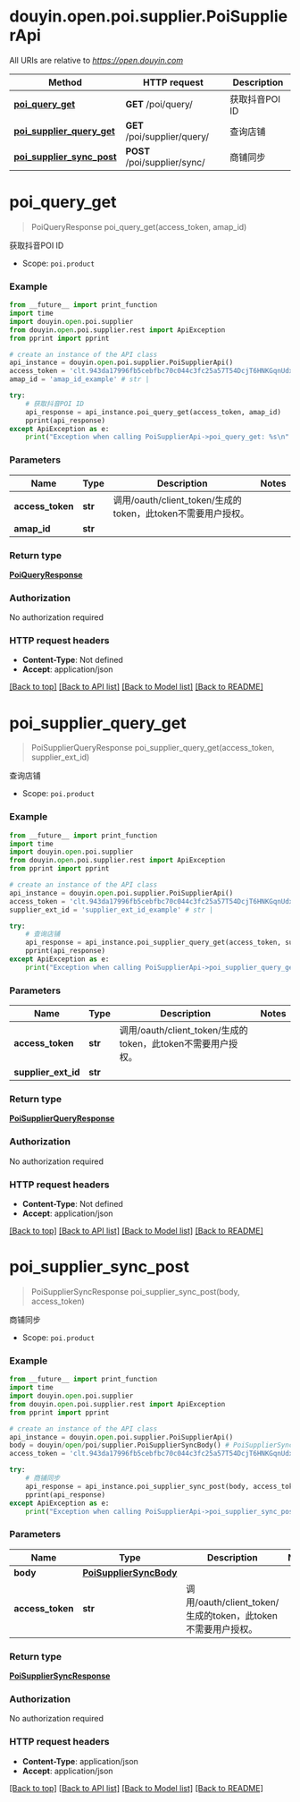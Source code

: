 # douyin.open.poi.supplier.PoiSupplierApi

All URIs are relative to *https://open.douyin.com*

Method | HTTP request | Description
------------- | ------------- | -------------
[**poi_query_get**](PoiSupplierApi.md#poi_query_get) | **GET** /poi/query/ | 获取抖音POI ID
[**poi_supplier_query_get**](PoiSupplierApi.md#poi_supplier_query_get) | **GET** /poi/supplier/query/ | 查询店铺
[**poi_supplier_sync_post**](PoiSupplierApi.md#poi_supplier_sync_post) | **POST** /poi/supplier/sync/ | 商铺同步

# **poi_query_get**
> PoiQueryResponse poi_query_get(access_token, amap_id)

获取抖音POI ID

* Scope: `poi.product` 

### Example
```python
from __future__ import print_function
import time
import douyin.open.poi.supplier
from douyin.open.poi.supplier.rest import ApiException
from pprint import pprint

# create an instance of the API class
api_instance = douyin.open.poi.supplier.PoiSupplierApi()
access_token = 'clt.943da17996fb5cebfbc70c044c3fc25a57T54DcjT6HNKGqnUdxzy1KcxFnZ' # str | 调用/oauth/client_token/生成的token，此token不需要用户授权。
amap_id = 'amap_id_example' # str | 

try:
    # 获取抖音POI ID
    api_response = api_instance.poi_query_get(access_token, amap_id)
    pprint(api_response)
except ApiException as e:
    print("Exception when calling PoiSupplierApi->poi_query_get: %s\n" % e)
```

### Parameters

Name | Type | Description  | Notes
------------- | ------------- | ------------- | -------------
 **access_token** | **str**| 调用/oauth/client_token/生成的token，此token不需要用户授权。 | 
 **amap_id** | **str**|  | 

### Return type

[**PoiQueryResponse**](PoiQueryResponse.md)

### Authorization

No authorization required

### HTTP request headers

 - **Content-Type**: Not defined
 - **Accept**: application/json

[[Back to top]](#) [[Back to API list]](../README.md#documentation-for-api-endpoints) [[Back to Model list]](../README.md#documentation-for-models) [[Back to README]](../README.md)

# **poi_supplier_query_get**
> PoiSupplierQueryResponse poi_supplier_query_get(access_token, supplier_ext_id)

查询店铺

* Scope: `poi.product` 

### Example
```python
from __future__ import print_function
import time
import douyin.open.poi.supplier
from douyin.open.poi.supplier.rest import ApiException
from pprint import pprint

# create an instance of the API class
api_instance = douyin.open.poi.supplier.PoiSupplierApi()
access_token = 'clt.943da17996fb5cebfbc70c044c3fc25a57T54DcjT6HNKGqnUdxzy1KcxFnZ' # str | 调用/oauth/client_token/生成的token，此token不需要用户授权。
supplier_ext_id = 'supplier_ext_id_example' # str | 

try:
    # 查询店铺
    api_response = api_instance.poi_supplier_query_get(access_token, supplier_ext_id)
    pprint(api_response)
except ApiException as e:
    print("Exception when calling PoiSupplierApi->poi_supplier_query_get: %s\n" % e)
```

### Parameters

Name | Type | Description  | Notes
------------- | ------------- | ------------- | -------------
 **access_token** | **str**| 调用/oauth/client_token/生成的token，此token不需要用户授权。 | 
 **supplier_ext_id** | **str**|  | 

### Return type

[**PoiSupplierQueryResponse**](PoiSupplierQueryResponse.md)

### Authorization

No authorization required

### HTTP request headers

 - **Content-Type**: Not defined
 - **Accept**: application/json

[[Back to top]](#) [[Back to API list]](../README.md#documentation-for-api-endpoints) [[Back to Model list]](../README.md#documentation-for-models) [[Back to README]](../README.md)

# **poi_supplier_sync_post**
> PoiSupplierSyncResponse poi_supplier_sync_post(body, access_token)

商铺同步

* Scope: `poi.product` 

### Example
```python
from __future__ import print_function
import time
import douyin.open.poi.supplier
from douyin.open.poi.supplier.rest import ApiException
from pprint import pprint

# create an instance of the API class
api_instance = douyin.open.poi.supplier.PoiSupplierApi()
body = douyin/open/poi/supplier.PoiSupplierSyncBody() # PoiSupplierSyncBody | 
access_token = 'clt.943da17996fb5cebfbc70c044c3fc25a57T54DcjT6HNKGqnUdxzy1KcxFnZ' # str | 调用/oauth/client_token/生成的token，此token不需要用户授权。

try:
    # 商铺同步
    api_response = api_instance.poi_supplier_sync_post(body, access_token)
    pprint(api_response)
except ApiException as e:
    print("Exception when calling PoiSupplierApi->poi_supplier_sync_post: %s\n" % e)
```

### Parameters

Name | Type | Description  | Notes
------------- | ------------- | ------------- | -------------
 **body** | [**PoiSupplierSyncBody**](PoiSupplierSyncBody.md)|  | 
 **access_token** | **str**| 调用/oauth/client_token/生成的token，此token不需要用户授权。 | 

### Return type

[**PoiSupplierSyncResponse**](PoiSupplierSyncResponse.md)

### Authorization

No authorization required

### HTTP request headers

 - **Content-Type**: application/json
 - **Accept**: application/json

[[Back to top]](#) [[Back to API list]](../README.md#documentation-for-api-endpoints) [[Back to Model list]](../README.md#documentation-for-models) [[Back to README]](../README.md)

